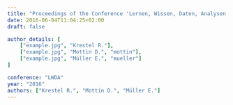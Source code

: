 ```yaml
---
title: "Proceedings of the Conference 'Lernen, Wissen, Daten, Analysen'"
date: 2016-06-04T11:04:25+02:00
draft: false

author_details: [
    ["example.jpg", "Krestel R."],
    ["example.jpg", "Mottin D.", "mottin"],
    ["example.jpg", "Müller E.", "mueller"]
]

conference: "LWDA"
year: "2016"
authors: ["Krestel R.", "Mottin D.", "Müller E."]
---
```


